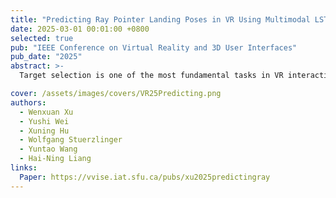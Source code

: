 ```yaml
---
title: "Predicting Ray Pointer Landing Poses in VR Using Multimodal LSTM-Based Neural Networks"
date: 2025-03-01 00:01:00 +0800
selected: true
pub: "IEEE Conference on Virtual Reality and 3D User Interfaces"
pub_date: "2025"
abstract: >-
  Target selection is one of the most fundamental tasks in VR interaction systems. Prediction heuristics can provide users with a smoother interaction experience in this process. Our work aims to predict the ray landing pose for hand-based raycasting selection in Virtual Reality (VR) using a Long Short-Term Memory (LSTM)-based neural network with time-series data input of speed and distance over time from three different pose channels: hand, Head-Mounted Display (HMD), and eye. We first conducted a study to collect motion data from these three input channels and analyzed these movement behaviors. Additionally, we evaluated which combination of input modalities yields the optimal result. A second study validates raycasting across a continuous range of distances, angles, and target sizes. On average, our technique's predictions were within 4.6° of the true landing pose when 50% of the way through the movement. We compared our LSTM neural network model to a kinematic information model and further validated its generalizability in two ways: by training the model on one user's data and testing on other users (cross-user) and by training on a group of users and testing on entirely new users (unseen users). Compared to the baseline and a previous kinematic method, our model increased prediction accuracy by a factor of 3.5 and 1.9, respectively, when 40% of the way through the movement.

cover: /assets/images/covers/VR25Predicting.png
authors:
  - Wenxuan Xu
  - Yushi Wei
  - Xuning Hu
  - Wolfgang Stuerzlinger
  - Yuntao Wang
  - Hai-Ning Liang
links:
  Paper: https://vvise.iat.sfu.ca/pubs/xu2025predictingray
---
```

